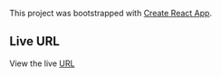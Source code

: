 

This project was bootstrapped with [Create React App](https://github.com/facebook/create-react-app).

## Live URL

View the live [URL](https://sigma-quiz.netlify.app/)

